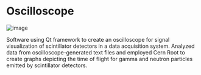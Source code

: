# Oscilloscope

![image](https://github.com/user-attachments/assets/bce51961-471d-42b5-85c7-0859e1aa5174)

Software using Qt framework to create an oscilloscope for signal visualization of scintillator detectors in a data acquisition system.
Analyzed data from oscilloscope-generated text files and employed Cern Root to create graphs depicting the time of flight for gamma and neutron particles emitted by scintillator detectors.
